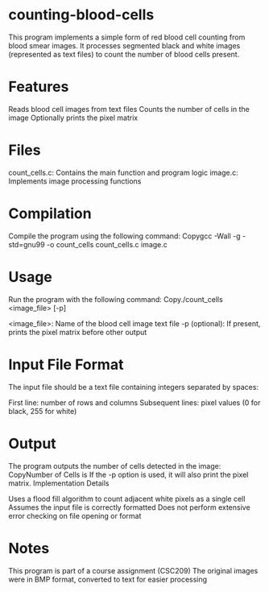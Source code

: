 # counting-blood-cells
 This program implements a simple form of red blood cell counting from blood smear images. It processes segmented black and white images (represented as text files) to count the number of blood cells present.

# Features
Reads blood cell images from text files
Counts the number of cells in the image
Optionally prints the pixel matrix

# Files
count_cells.c: Contains the main function and program logic
image.c: Implements image processing functions

# Compilation
Compile the program using the following command:
Copygcc -Wall -g -std=gnu99 -o count_cells count_cells.c image.c

# Usage
Run the program with the following command:
Copy./count_cells <image_file> [-p]

<image_file>: Name of the blood cell image text file
-p (optional): If present, prints the pixel matrix before other output

# Input File Format
The input file should be a text file containing integers separated by spaces:

First line: number of rows and columns
Subsequent lines: pixel values (0 for black, 255 for white)

# Output
The program outputs the number of cells detected in the image:
CopyNumber of Cells is <count>
If the -p option is used, it will also print the pixel matrix.
Implementation Details

Uses a flood fill algorithm to count adjacent white pixels as a single cell
Assumes the input file is correctly formatted
Does not perform extensive error checking on file opening or format

# Notes

This program is part of a course assignment (CSC209)
The original images were in BMP format, converted to text for easier processing
